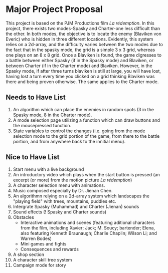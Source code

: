 # Major Project Proposal
This project is based on the PJM Productions film *La rédemption*. In this project, there exists two modes-Spasky and Charter-one less difficult than the other. In both modes, the objective is to locate the enemy (Blaviken von Everic) who is hidden in three different locations. Evidently, this system relies on a 2d-array, and the difficulty varies between the two modes due to the fact that in the spasky mode, the grid is a simple 3 x 3 grid, whereas one plays on an 8 x 8 grid. Once a Blaviken is found, the game digresses to a battle between either Spasky (if in the Spasky mode) and Blaviken, or between Charter (if in the Charter mode) and Blaviken. However, in the Spasky mode, if after three turns blaviken is still at large, you will have lost, having lost a turn every time you clicked on a grid thinking Blaviken was there and being proven otherwise. The same applies to the Charter mode. 

## Needs to Have List
1. An algorithm which can place the enemies in random spots (3 in the Spasky mode, 8 in the Charter mode).
2. A mode selection page utilizing a function which can draw buttons and the mousepressed function.
3. State variables to control the changes (i.e. going from the mode selection mode to the grid portion of the game, from there to the battle portion, and from anywhere back to the innitial menu).

## Nice to Have List
1. Start menu with a live background 
2. An introductory video which plays when the start button is pressed (an excerpt (or more) from the motion picture  *La rédemption*)
3. A character selection menu with animations.
4. Music composed especially by Dr. Jienan Chen.
5. An algorithmn relying on a 2d-array system which landscapes the "playing field" with trees, mountains, puddles etc.
6. Intergrate Spasky (Muhammad) and Charter (Jienan) sounds
7. Sound effects (! Spasky and Charter sounds)  
8. Obstacles
   * Interactive animations and scenes (featuring aditional characters from the film, including Xavier; Jack; M. Soucy; bartender; Elena, also featuring Kenneth Braunaugh; Charlie Chaplin; Wilson Li; and Warren Bodes)
   * Mini games and fights
   * Consequences and rewards
9. A shop section
10. A character skill tree system
11. Campaign mode for story